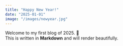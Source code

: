 ```yaml
---
title: "Happy New Year!"
date: "2025-01-01"
image: "/images/newyear.jpg"
---
```

Welcome to my first blog of 2025. 🎉  
This is written in **Markdown** and will render beautifully.

